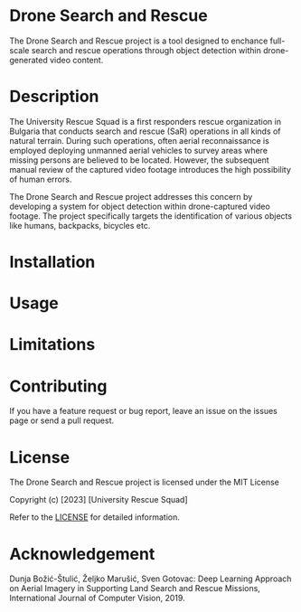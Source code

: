 # Drone Search and Rescue
The Drone Search and Rescue project is a tool designed to enchance full-scale search and rescue operations through object detection within drone-generated video content.

# Description
The University Rescue Squad is a first responders rescue organization in Bulgaria that conducts search and rescue (SaR) operations in all kinds of natural terrain. During such operations, often aerial reconnaissance is employed deploying unmanned aerial vehicles to survey areas where missing persons are believed to be located. However, the subsequent manual review of the captured video footage introduces the high possibility of human errors.

The Drone Search and Rescue project addresses this concern by developing a system for object detection within drone-captured video footage. The project specifically targets the identification of various objects like humans, backpacks, bicycles etc.

# Installation

# Usage

# Limitations

# Contributing

If you have a feature request or bug report, leave an issue on the issues page or send a pull request.

# License

The Drone Search and Rescue project is licensed under the MIT License

Copyright (c) [2023] [University Rescue Squad]

Refer to the [LICENSE](LICENSE) for detailed information.

# Acknowledgement
Dunja Božić-Štulić, Željko Marušić, Sven Gotovac: Deep Learning Approach on Aerial Imagery in Supporting Land Search and Rescue Missions, International Journal of Computer Vision, 2019.

